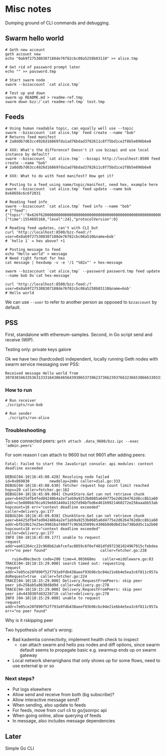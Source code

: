 # Misc notes

Dumping ground of CLI commands and debugging.

## Swarm hello world

```
# Geth new account
geth account new
echo "0ab9f275308307188de76f82cbc08a5258b03110" >> alice.tmp

# Get rid of password prompt later
echo "" >> password.tmp

# Start swarm node
swarm --bzzaccount `cat alice.tmp`

# Test up and down
swarm up README.md > readme-ref.tmp
swarm down bzz:/`cat readme-ref.tmp` test.tmp
```

## Feeds

```
# Using human readable topic, can equally well use --topic
swarm --bzzaccount `cat alice.tmp` feed create --name "bob"
# Returns feed manifest
# 2a0ddb7d63cc4926d168697da1ad76bdad3782611c8f75bd1ce2f8b5e096b6e0

# XXX: What's the difference? Doesn't it use bzzapi and use local instance by default?
swarm --bzzaccount `cat alice.tmp` --bzzapi http://localhost:8500 feed create --name "bob"
# 2a0ddb7d63cc4926d168697da1ad76bdad3782611c8f75bd1ce2f8b5e096b6e0

# XXX: What to do with feed manifest? How get it?

# Posting to a feed using name/topic/manifest, need hex, example here
swarm --bzzaccount `cat alice.tmp` feed update --name bob 0x68656c6c6f2031

# Reading feed info 
swarm --bzzaccount `cat alice.tmp` feed info --name "bob"
# {"feed":{"topic":"0x626f620000000000000000000000000000000000000000000000000000000000","user":"0x0ab9f275308307188de76f82cbc08a5258b03110"},"epoch":{"time":1554695168,"level":24},"protocolVersion":0}

# Reading feed updates, can't with CLI but
curl 'http://localhost:8500/bzz-feed:/?user=0x0ab9f275308307188de76f82cbc08a510&name=bob'
# `hello 1` = hex above? +1

# Posting message to feed 
echo "Hello world" > message
# Need right format for hex
cat message | hexdump -v -e '/1 "%02x"' > hex-message

swarm --bzzaccount `cat alice.tmp` --password password.tmp feed update --name bob 0x`cat hex-message`

curl 'http://localhost:8500/bzz-feed:/?user=0x0ab9f275308307188de76f82cbc08a5258b03110&name=bob'
# Hello world
```

We can use `--user` to refer to another person as opposed to `bzzaccount` by default.

## PSS

First, standalone with ethereum-samples. Second, in Go script send and receive (WIP).

Testing only: private keys galore

Ok we have two (hardcoded) independent, locally running Geth nodes with swarm service messaging over PSS:

```
Received message Hello world from 307830346335363133316438646564393065373962373662393766323665386663303332353937383836666636386162363535376639316334626631616534366561623934343135633664663330626236343739636634306638313139373762623262323337373837663562383037643937313931663761393934613535383633336530
```

### How to run
```
# Run receiver
./scripts/run-bob 

# Run sender
 ./scripts/run-alice
```

### Troubleshooting

To see connected peers:
`geth attach .data_9600/bzz.ipc --exec 'admin.peers'`


For som reason I can attach to 9600 but not 9601 after adding peers:
```
Fatal: Failed to start the JavaScript console: api modules: context deadline exceeded
```

```
DEBUG[04-10|16:45:08.428] Resolving node failed                    id=0x869830         newdelay=2m0s caller=dial.go:333
DEBUG[04-10|16:45:08.630] fetcher request hop count limit reached  hops=20 caller=fetcher.go:162
DEBUG[04-10|16:45:09.004] ChunkStore.Get can not retrieve chunk    peer=b4425dfb4fed04248b4a2ef1eb9a9253b8685a6d4775e2d6264762d8cc8b1a60 addr=c5e800bb76ca919e601440a1192fd94bfbd6e461b9921460272e258aaabb53ab                                                                                                                                                                            hopcount=16 err="context deadline exceeded"            caller=delivery.go:177
DEBUG[04-10|16:45:09.038] ChunkStore.Get can not retrieve chunk    peer=b4425dfb4fed04248b4a2ef1eb9a9253b8685a6d4775e2d6264762d8cc8b1a60 addr=bfb19b17e25ec9981ba740dffc965635099c4306b9d0d6d19a738bdd5c1a2b68                                                                                                                                                                            hopcount=18 err="context deadline exceeded"            caller=delivery.go:177
INFO [04-10|16:45:09.177] unable to request                        request addr=ae61264cc22c960b62abfcefac8059c6f6ef481dfd972381024967915cfebdea err="no peer found"                        caller=fetcher.go:238
```

```
   ruid=d0ecbecb code=200 time=4.903668ms   caller=middleware.go:83
TRACE[04-10|18:15:29.000] search timed out: requesting             request addr=7e05ce20f890f52f793a9fdb438aeef93b96cbc04e21ebb4e5ea3c6f811c957a doRequest=true  caller=fetcher.go:224
TRACE[04-10|18:15:29.000] Delivery.RequestFromPeers: skip peer     peer id=258ab5a8630d8d9d caller=delivery.go:278
TRACE[04-10|18:15:29.000] Delivery.RequestFromPeers: skip peer     peer id=443030fd43226716 caller=delivery.go:278
INFO [04-10|18:15:29.000] unable to request                        request addr=7e05ce20f890f52f793a9fdb438aeef93b96cbc04e21ebb4e5ea3c6f811c957a err="no peer found"
```

Why is it rskipping peer

Two hypothesis of what's wrong:
- Bad kademlia connectivity, implement health check to inspect
   - can attach swarm and hello pss nodes and diff options, since swarm default seems to propagate basic
      e.g. swarmup ends up on swarm gateway
- Local network shenanighans that only shows up for some flows, need to use external ip or so

### Next steps?
- Put logs elsewhere
- Allow send and receive from both (bg subscribe)?
- Allow interactive message send?
- When sending, also update to feeds
- For feeds, move from curl cli to go/jsonrpc api
- When going online, allow querying of feeds
- In message, also includes message dependencies



## Later

Simple Go CLI
